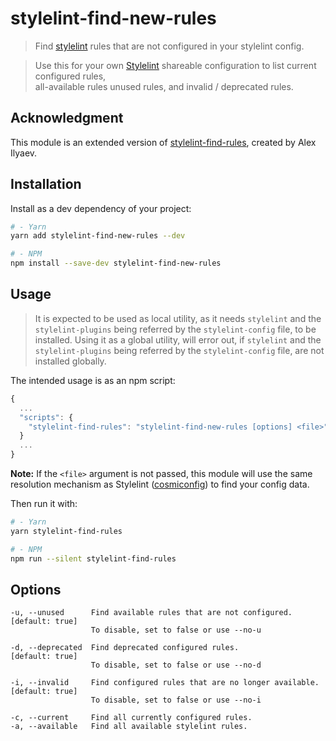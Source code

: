 # stylelint-find-new-rules

> Find [stylelint](https://github.com/stylelint/stylelint) rules that are not configured in your stylelint config.  

> Use this for your own [Stylelint](https://github.com/stylelint/stylelint) 
> shareable configuration to list current configured rules,  
> all-available rules unused rules, and invalid / deprecated rules.

## Acknowledgment

This module is an extended version of [stylelint-find-rules](https://github.com/alexilyaev/stylelint-find-rules), created by Alex Ilyaev.

## Installation

Install as a dev dependency of your project:

```bash
# - Yarn
yarn add stylelint-find-new-rules --dev

# - NPM
npm install --save-dev stylelint-find-new-rules
```

## Usage

> It is expected to be used as local utility, as it needs `stylelint` and the `stylelint-plugins` being referred 
> by the `stylelint-config` file, to be installed. Using it as a global utility, will error out, if `stylelint` 
> and the `stylelint-plugins` being referred by the `stylelint-config` file, are not installed globally.

The intended usage is as an npm script:

```js
{
  ...
  "scripts": {
    "stylelint-find-rules": "stylelint-find-new-rules [options] <file>"
  }
  ...
}
```

__Note:__ If the `<file>` argument is not passed, this module will use the same resolution mechanism 
as Stylelint ([cosmiconfig](https://github.com/davidtheclark/cosmiconfig)) to find your config data.

Then run it with:

```bash
# - Yarn
yarn stylelint-find-rules

# - NPM
npm run --silent stylelint-find-rules
```

## Options

```
-u, --unused      Find available rules that are not configured.         [default: true]
                  To disable, set to false or use --no-u
                  
-d, --deprecated  Find deprecated configured rules.                     [default: true]
                  To disable, set to false or use --no-d
                  
-i, --invalid     Find configured rules that are no longer available.   [default: true]
                  To disable, set to false or use --no-i
                  
-c, --current     Find all currently configured rules.
-a, --available   Find all available stylelint rules.
```
